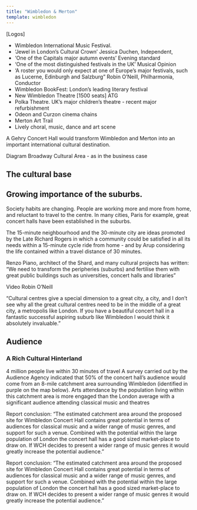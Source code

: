 ```yaml
---
title: "Wimbledon & Merton"
template: wimbledon
---
```


[Logos]
- Wimbledon International Music Festival.
- ‘Jewel in London’s Cultural Crown’ Jessica Duchen, Independent,
- ‘One of the Capitals major autumn events’ Evening standard
- ‘One of the most distinguished festivals in the UK’ Musical Opinion
- ‘A roster you would only expect at one of Europe’s major festivals, such as Lucerne, Edinburgh and Salzburg” Robin O’Neill, Philharmonia, Conductor
- Wimbledon BookFest: London’s leading literary festival
- New Wimbledon Theatre [1500 seats] ATG
- Polka Theatre.  UK’s major children’s theatre - recent major refurbishment
- Odeon and Curzon cinema chains
- Merton Art Trail
- Lively choral, music, dance and art scene

A Gehry Concert Hall would transform Wimbledon and Merton into an important international cultural destination. 

Diagram Broadway Cultural Area - as in the business case

## The cultural base

## Growing importance of the suburbs.

Society habits are changing. People are working more and more from home, and reluctant to travel to the centre. In many cities, Paris for example, great concert halls have been established in the suburbs.

The 15-minute neighbourhood and the 30-minute city are ideas promoted by the Late Richard Rogers in which a community could be satisfied in all its needs within a 15-minute cycle ride from home - and by Arup considering the life contained within a travel distance of 30 minutes.

Renzo Piano, architect of the Shard, and many cultural projects has written: “We need to transform the peripheries (suburbs) and fertilise them with great public buildings such as universities, concert halls and libraries”

Video Robin O’Neill

“Cultural centres give a special dimension to a great city, a city,  and I don’t see why all the great cultural centres need to be in the middle of a great city, a metropolis like London.  If you have a beautiful concert hall in a fantastic successful aspiring suburb like Wimbledon I would think it absolutely invaluable.”

## Audience

### A Rich Cultural Hinterland

4 million people live within 30 minutes of travel A survey carried out by the Audience Agency indicated that 50% of the
concert hall’s audience would come from an 8-mile catchment area surrounding Wimbledon (identified in purple on the map below). Arts attendance by the population living within this catchment area is more engaged than the London average with a significant audience attending classical music and theatres

Report conclusion: “The estimated catchment area around the proposed site for Wimbledon Concert Hall contains great potential in terms of audiences for classical music and a wider range of music genres, and support for such a venue. Combined with the potential within the large population of London the concert hall has a good sized market-place to draw on. If WCH decides to present a wider range of music genres it would greatly increase the potential audience.”

Report conclusion: “The estimated catchment area around the proposed site for Wimbledon Concert Hall contains great potential in terms of audiences for classical music and a wider range of music genres, and support for such a venue. Combined with the potential within the large population of London the concert hall has a good sized market-place to draw on. If WCH decides to present a wider range of music genres it would greatly increase the potential audience.”